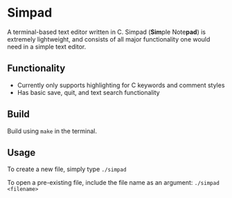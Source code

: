# Simpad
A terminal-based text editor written in C. Simpad (**Sim**ple Note**pad**) is extremely lightweight, and consists of all major functionality one would need in a simple text editor. 

## Functionality
- Currently only supports highlighting for C keywords and comment styles
- Has basic save, quit, and text search functionality

## Build
Build using `make` in the terminal.

## Usage
To create a new file, simply type `./simpad`

To open a pre-existing file, include the file name as an argument: `./simpad <filename>`